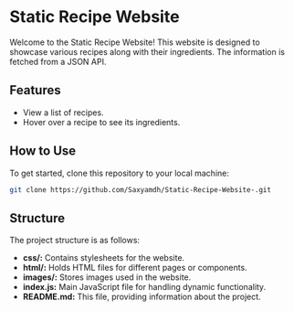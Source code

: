 # Static Recipe Website

Welcome to the Static Recipe Website! This website is designed to showcase various recipes along with their ingredients. The information is fetched from a JSON API.

## Features

- View a list of recipes.
- Hover over a recipe to see its ingredients.

## How to Use

To get started, clone this repository to your local machine:

```bash
git clone https://github.com/Saxyamdh/Static-Recipe-Website-.git
````
## Structure

The project structure is as follows:

- **css/:** Contains stylesheets for the website.
- **html/:** Holds HTML files for different pages or components.
- **images/:** Stores images used in the website.
- **index.js:** Main JavaScript file for handling dynamic functionality.
- **README.md:** This file, providing information about the project.
